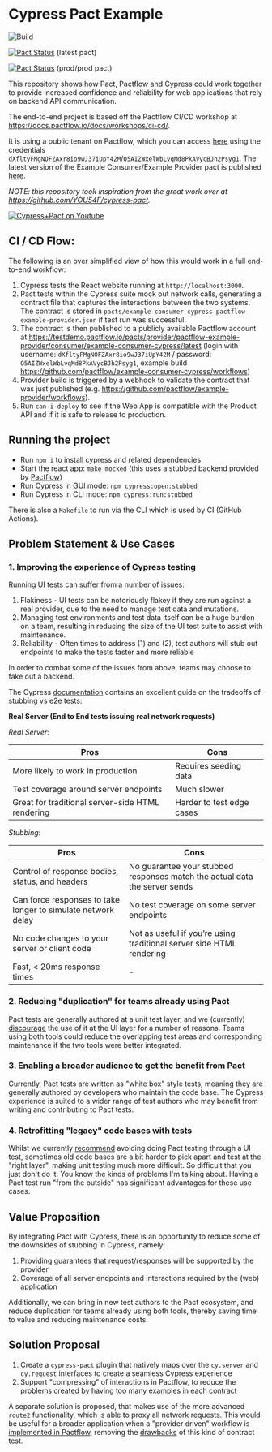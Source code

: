 # Cypress Pact Example

![Build](https://github.com/pactflow/example-consumer-cypress/workflows/Build/badge.svg)

[![Pact Status](https://testdemo.pactflow.io/pacts/provider/pactflow-example-provider/consumer/example-consumer-cypress/latest/badge.svg)](https://testdemo.pactflow.io/pacts/provider/pactflow-example-provider/consumer/example-consumer-cypress/latest) (latest pact)

[![Pact Status](https://testdemo.pactflow.io/pacts/provider/pactflow-example-provider/consumer/example-consumer-cypress/latest/prod/badge.svg)](https://testdemo.pactflow.io/pacts/provider/pactflow-example-provider/consumer/example-consumer-cypress/latest/prod) (prod/prod pact)

This repository shows how Pact, Pactflow and Cypress could work together to provide increased confidence and reliability for web applications that rely on backend API communication.

The end-to-end project is based off the Pactflow CI/CD workshop at https://docs.pactflow.io/docs/workshops/ci-cd/.

It is using a public tenant on Pactflow, which you can access [here](https://testdemo.pactflow.io/) using the credentials `dXfltyFMgNOFZAxr8io9wJ37iUpY42M`/`O5AIZWxelWbLvqMd8PkAVycBJh2Psyg1`. The latest version of the Example Consumer/Example Provider pact is published [here](https://testdemo.pactflow.io/pacts/provider/pactflow-example-provider/consumer/example-consumer-cypress/latest).

_NOTE: this repository took inspiration from the great work over at https://github.com/YOU54F/cypress-pact._

[![Cypress+Pact on Youtube](https://img.youtube.com/vi/jTuuYMFJBBQ/0.jpg)](https://youtu.be/jTuuYMFJBBQ)

## CI / CD Flow:

The following is an over simplified view of how this would work in a full end-to-end workflow:

1. Cypress tests the React website running at `http://localhost:3000`.
1. Pact tests within the Cypress suite mock out network calls, generating a contract file that captures the interactions between the two systems. The contract is stored in `pacts/example-consumer-cypress-pactflow-example-provider.json` if test run was successful.
2. The contract is then published to a publicly available Pactflow account at https://testdemo.pactflow.io/pacts/provider/pactflow-example-provider/consumer/example-consumer-cypress/latest (login with username: `dXfltyFMgNOFZAxr8io9wJ37iUpY42M` / password: `O5AIZWxelWbLvqMd8PkAVycBJh2Psyg1`, example build https://github.com/pactflow/example-consumer-cypress/workflows)
3. Provider build is triggered by a webhook to validate the contract that was just published (e.g. https://github.com/pactflow/example-provider/workflows).
4. Run `can-i-deploy` to see if the Web App is compatible with the Product API and if it is safe to release to production.

## Running the project

- Run `npm i` to install cypress and related dependencies
- Start the react app: `make mocked` (this uses a stubbed backend provided by [Pactflow](https://pactflow.io/features))
- Run Cypress in GUI mode: `npm cypress:open:stubbed`
- Run Cypress in CLI mode: `npm cypress:run:stubbed`

There is also a `Makefile` to run via the CLI which is used by CI (GitHub Actions).

## Problem Statement & Use Cases

### 1. Improving the experience of Cypress testing

Running UI tests can suffer from a number of issues:

1. Flakiness - UI tests can be notoriously flakey if they are run against a real provider, due to the need to manage test data and mutations.
1. Managing test environments and test data itself can be a huge burdon on a team, resulting in reducing the size of the UI test suite to assist with maintenance.
1. Reliability - Often times to address (1) and (2), test authors will stub out endpoints to make the tests faster and more reliable

In order to combat some of the issues from above, teams may choose to fake out a backend.

The Cypress [documentation](https://docs.cypress.io/guides/guides/network-requests.html#Testing-Strategies) contains an excellent guide on the tradeoffs of stubbing vs e2e tests:

**Real Server (End to End tests issuing real network requests)**

_Real Server_:

| Pros                                             | Cons                      |
| ------------------------------------------------ | ------------------------- |
| More likely to work in production                | Requires seeding data     |
| Test coverage around server endpoints            | Much slower               |
| Great for traditional server-side HTML rendering | Harder to test edge cases |

_Stubbing_:

| Pros                                                         | Cons                                                                       |
| ------------------------------------------------------------ | -------------------------------------------------------------------------- |
| Control of response bodies, status, and headers              | No guarantee your stubbed responses match the actual data the server sends |
| Can force responses to take longer to simulate network delay | No test coverage on some server endpoints                                  |
| No code changes to your server or client code                | Not as useful if you’re using traditional server side HTML rendering       |
| Fast, < 20ms response times                                  | -                                                                          |

### 2. Reducing "duplication" for teams already using Pact

Pact tests are generally authored at a unit test layer, and we (currently) [discourage](https://docs.pact.io/consumer/#avoid-using-pact-for-tests-that-involve-the-ui) the use of it at the UI layer for a number of reasons. Teams using both tools could reduce the overlapping test areas and corresponding maintenance if the two tools were better integrated.

### 3. Enabling a broader audience to get the benefit from Pact

Currently, Pact tests are written as "white box" style tests, meaning they are generally authored by developers who maintain the code base. The Cypress experience is suited to a wider range of test authors who may benefit from writing and contributing to Pact tests.

### 4. Retrofitting "legacy" code bases with tests

Whilst we currently [recommend](https://docs.pact.io/consumer/#avoid-using-pact-for-tests-that-involve-the-ui) avoiding doing Pact testing through a UI test, sometimes old code bases are a bit harder to pick apart and test at the "right layer", making unit testing much more difficult. So difficult that you just don't do it. You know the kinds of problems I'm talking about. Having a Pact test run "from the outside" has significant advantages for these use cases.

## Value Proposition

By integrating Pact with Cypress, there is an opportunity to reduce some of the downsides of stubbing in Cypress, namely:

1. Providing guarantees that request/responses will be supported by the provider
1. Coverage of all server endpoints and interactions required by the (web) application

Additionally, we can bring in new test authors to the Pact ecosystem, and reduce duplication for teams already using both tools, thereby saving time to value and reducing maintenance costs.

## Solution Proposal

1. Create a `cypress-pact` plugin that natively maps over the `cy.server` and `cy.request` interfaces to create a seamless Cypress experience
1. Support "compressing" of interactions in Pactflow, to reduce the problems created by having too many examples in each contract

A separate solution is proposed, that makes use of the more advanced `route2` functionality, which is able to proxy all network requests. This would be useful for a broader application when a "provider driven" workflow is [implemented in Pactflow](https://github.com/pactflow/roadmap/issues/4), removing the [drawbacks](https://docs.pact.io/consumer/using_pact_to_support_ui_testing/) of this kind of contract test.
